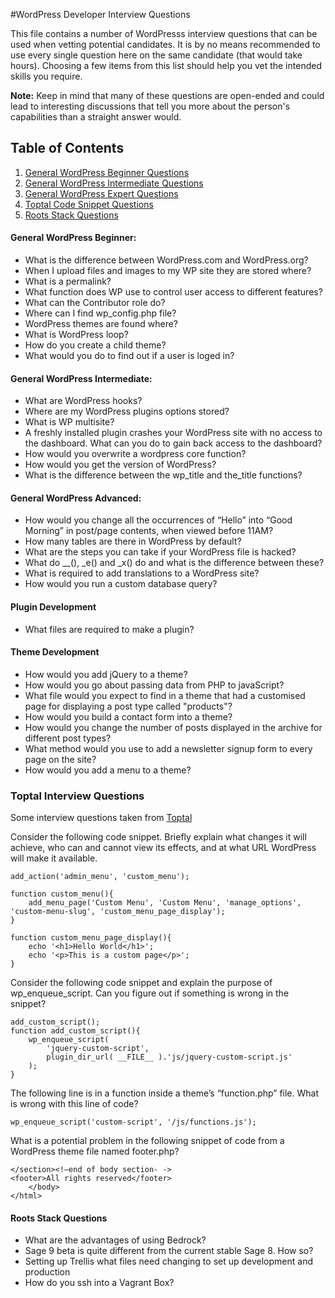 #WordPress Developer Interview Questions

This file contains a number of WordPresss interview questions that can be used when vetting potential candidates. It is by no means recommended to use every single question here on the same candidate (that would take hours). Choosing a few items from this list should help you vet the intended skills you require.

**Note:** Keep in mind that many of these questions are open-ended and could lead to interesting discussions that tell you more about the person's capabilities than a straight answer would.

## Table of Contents

  1. [General WordPress Beginner Questions](#general-wordpress-beginner)
  2. [General WordPress Intermediate Questions](#general-wordpress-intermediate)
  3. [General WordPress Expert Questions](#general-wordpress-expert)
  4. [Toptal Code Snippet Questions](#toptal-interview-questions)
  5. [Roots Stack Questions](#roots-stack-questions)

#### General WordPress Beginner:

* What is the difference between WordPress.com and WordPress.org?
* When I upload files and images to my WP site they are stored where?
* What is a permalink?
* What function does WP use to control user access to different features?
* What can the Contributor role do?
* Where can I find wp_config.php file?
* WordPress themes are found where?
* What is WordPress loop?
* How do you create a child theme?
* What would you do to find out if a user is loged in?

#### General WordPress Intermediate:

* What are WordPress hooks?
* Where are my WordPress plugins options stored?
* What is WP multisite?
* A freshly installed plugin crashes your WordPress site with no access to the dashboard. What can you do to gain back access to the dashboard?
* How would you overwrite a wordpress core function?
* How would you get the version of WordPress?
* What is the difference between the wp_title and the_title functions?

#### General WordPress Advanced:

* How would you change all the occurrences of “Hello” into “Good Morning” in post/page contents, when viewed before 11AM?
* How many tables are there in WordPress by default?
* What are the steps you can take if your WordPress file is hacked?
* What do __(), _e() and _x() do and what is the difference between these?
* What is required to add translations to a WordPress site?
* How would you run a custom database query?

#### Plugin Development

* What files are required to make a plugin?

#### Theme Development

* How would you add jQuery to a theme?
* How would you go about passing data from PHP to javaScript?
* What file would you expect to find in a theme that had a customised page for displaying a post type called "products"?
* How would you build a contact form into a theme?
* How would you change the number of posts displayed in the archive for different post types?
* What method would you use to add a newsletter signup form to every page on the site?
* How would you add a menu to a theme?

### Toptal Interview Questions

Some interview questions taken from [Toptal](https://www.toptal.com/wordpress/interview-questions)


Consider the following code snippet. Briefly explain what changes it will achieve, who can and cannot view its effects, and at what URL WordPress will make it available.

````
add_action('admin_menu', 'custom_menu');

function custom_menu(){
    add_menu_page('Custom Menu', 'Custom Menu', 'manage_options', 'custom-menu-slug', 'custom_menu_page_display');
}

function custom_menu_page_display(){
    echo '<h1>Hello World</h1>';
    echo '<p>This is a custom page</p>';
}
````


Consider the following code snippet and explain the purpose of wp_enqueue_script. Can you figure out if something is wrong in the snippet?

````
add_custom_script();
function add_custom_script(){
    wp_enqueue_script( 
        'jquery-custom-script',
        plugin_dir_url( __FILE__ ).'js/jquery-custom-script.js'
    );
}
````

The following line is in a function inside a theme’s “function.php” file. What is wrong with this line of code?

````
wp_enqueue_script('custom-script', '/js/functions.js');
````


What is a potential problem in the following snippet of code from a WordPress theme file named footer.php?

````
</section><!—end of body section- ->
<footer>All rights reserved</footer>
    </body>
</html>
````

#### Roots Stack Questions

* What are the advantages of using Bedrock?
* Sage 9 beta is quite different from the current stable Sage 8. How so?
* Setting up Trellis what files need changing to set up development and production
* How do you ssh into a Vagrant Box?
